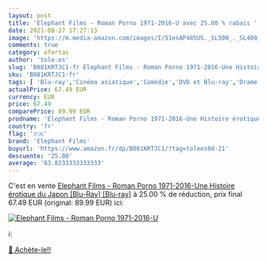 ```yaml
---
layout: post
title: 'Elephant Films - Roman Porno 1971-2016-U avec 25.00 % rabais '
date: 2021-08-27 17:27:13
image: 'https://m.media-amazon.com/images/I/51esAP485US._SL500_._SL400_.jpg'
comments: true
category: ofertas
author: 'tole.es'
slug: 'B081KRTJC1-fr Elephant Films - Roman Porno 1971-2016-Une Histoire...'
sku: 'B081KRTJC1-fr'
tags: [ 'Blu-ray','Cinéma asiatique','Comédie','DVD et Blu-ray','Drame et émotion','Featured Categories','Films','Romance','Thriller','elephant films', ]
actualPrice: 67.49 EUR
currency: EUR
price: 67.49
comparePrice: 89.99 EUR
prodname: 'Elephant Films - Roman Porno 1971-2016-Une Histoire érotique du Japon [Blu-Ray] [Blu-ray]'
country: 'fr'
flag: '🇫🇷'
brand: 'Elephant Films'
buyurl: 'https://www.amazon.fr/dp/B081KRTJC1/?tag=tolees0d-21'
descuento: '25.00'
average: '63.8233333333333'
---
```


C'est en vente [Elephant Films - Roman Porno 1971-2016-Une Histoire érotique du Japon [Blu-Ray] [Blu-ray]](https://www.amazon.fr/dp/B081KRTJC1/?tag=tolees0d-21)  à  25.00 % de réduction, prix final  67.49 EUR (original: 89.99 EUR) ici:

[![Elephant Films - Roman Porno 1971-2016-U](https://m.media-amazon.com/images/I/51esAP485US._SL500_._SL400_.jpg)](https://www.amazon.fr/dp/B081KRTJC1/?tag=tolees0d-21)

ℹ️:


[🛒 Achète-le!!](https://www.amazon.fr/dp/B081KRTJC1/?tag=tolees0d-21)
